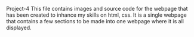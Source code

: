 Project-4
This file contains images and source code for the webpage that has been created to inhance my skills on html, css. It is a single webpage that contains a few sections to be made into one webpage where it is all displayed. 
